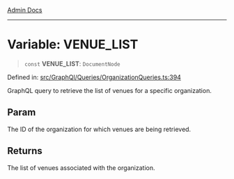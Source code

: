 [Admin Docs](/)

***

# Variable: VENUE\_LIST

> `const` **VENUE\_LIST**: `DocumentNode`


Defined in: [src/GraphQl/Queries/OrganizationQueries.ts:394](https://github.com/PalisadoesFoundation/talawa-admin/blob/main/src/GraphQl/Queries/OrganizationQueries.ts#L394)

GraphQL query to retrieve the list of venues for a specific organization.

## Param

The ID of the organization for which venues are being retrieved.

## Returns

The list of venues associated with the organization.
